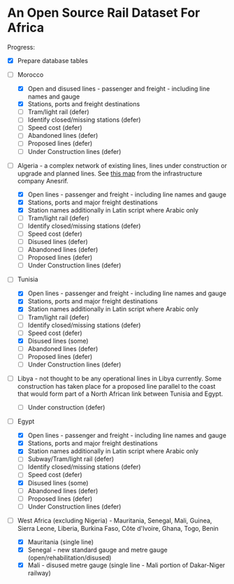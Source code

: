 # An Open Source Rail Dataset For Africa

Progress:

- [x] Prepare database tables
- [ ] Morocco
  - [x] Open and disused lines - passenger and freight - including line names and gauge
  - [x] Stations, ports and freight destinations
  - [ ] Tram/light rail (defer)
  - [ ] Identify closed/missing stations (defer)
  - [ ] Speed cost (defer)
  - [ ] Abandoned lines (defer)
  - [ ] Proposed lines (defer)
  - [ ] Under Construction lines (defer)
- [ ] Algeria - a complex network of existing lines, lines under construction or upgrade and planned lines. See [this map](/algeria/carte-rseau-ferr-national.jpg) from the infrastructure company Anesrif.

  - [x] Open lines - passenger and freight - including line names and gauge
  - [x] Stations, ports and major freight destinations
  - [x] Station names additionally in Latin script where Arabic only
  - [ ] Tram/light rail (defer)
  - [ ] Identify closed/missing stations (defer)
  - [ ] Speed cost (defer)
  - [ ] Disused lines (defer)
  - [ ] Abandoned lines (defer)
  - [ ] Proposed lines (defer)
  - [ ] Under Construction lines (defer)
- [ ] Tunisia
  - [x] Open lines - passenger and freight - including line names and gauge
  - [x] Stations, ports and major freight destinations
  - [x] Station names additionally in Latin script where Arabic only
  - [ ] Tram/light rail (defer)
  - [ ] Identify closed/missing stations (defer)
  - [ ] Speed cost (defer)
  - [x] Disused lines (some)
  - [ ] Abandoned lines (defer)
  - [ ] Proposed lines (defer)
  - [ ] Under Construction lines (defer)
- [ ] Libya - not thought to be any operational lines in Libya currently. Some construction has taken place for a proposed line parallel to the coast that would form part of a North African link between Tunisia and Egypt. 
  - [ ] Under construction (defer)
- [ ] Egypt
  - [x] Open lines - passenger and freight - including line names and gauge
  - [x] Stations, ports and major freight destinations
  - [x] Station names additionally in Latin script where Arabic only
  - [ ] Subway/Tram/light rail (defer)
  - [ ] Identify closed/missing stations (defer)
  - [ ] Speed cost (defer)
  - [x] Disused lines (some)
  - [ ] Abandoned lines (defer)
  - [ ] Proposed lines (defer)
  - [ ] Under Construction lines (defer)
- [ ] West Africa (excluding Nigeria) - Mauritania, Senegal, Mali, Guinea, Sierra Leone, Liberia, Burkina Faso, Côte d'Ivoire, Ghana, Togo, Benin
  - [x] Mauritania (single line)
  - [x] Senegal - new standard gauge and metre gauge (open/rehabilitation/disused)
  - [x] Mali - disused metre gauge (single line - Mali portion of Dakar-Niger railway)
